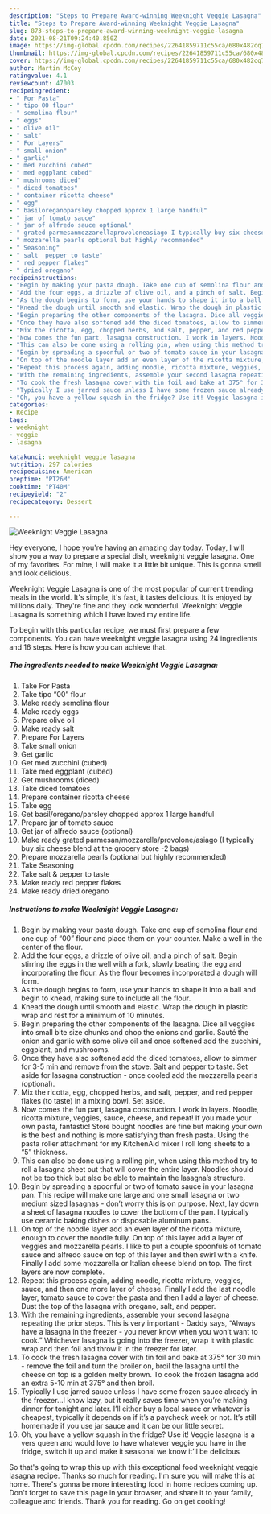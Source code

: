 ```yaml
---
description: "Steps to Prepare Award-winning Weeknight Veggie Lasagna"
title: "Steps to Prepare Award-winning Weeknight Veggie Lasagna"
slug: 873-steps-to-prepare-award-winning-weeknight-veggie-lasagna
date: 2021-08-21T09:24:40.850Z
image: https://img-global.cpcdn.com/recipes/22641859711c55ca/680x482cq70/weeknight-veggie-lasagna-recipe-main-photo.jpg
thumbnail: https://img-global.cpcdn.com/recipes/22641859711c55ca/680x482cq70/weeknight-veggie-lasagna-recipe-main-photo.jpg
cover: https://img-global.cpcdn.com/recipes/22641859711c55ca/680x482cq70/weeknight-veggie-lasagna-recipe-main-photo.jpg
author: Martin McCoy
ratingvalue: 4.1
reviewcount: 47003
recipeingredient:
- " For Pasta"
- " tipo 00 flour"
- " semolina flour"
- " eggs"
- " olive oil"
- " salt"
- " For Layers"
- " small onion"
- " garlic"
- " med zucchini cubed"
- " med eggplant cubed"
- " mushrooms diced"
- " diced tomatoes"
- " container ricotta cheese"
- " egg"
- " basiloreganoparsley chopped approx 1 large handful"
- " jar of tomato sauce"
- " jar of alfredo sauce optional"
- " grated parmesanmozzarellaprovoloneasiago I typically buy six cheese blend at the grocery store 2 bags"
- " mozzarella pearls optional but highly recommended"
- " Seasoning"
- " salt  pepper to taste"
- " red pepper flakes"
- " dried oregano"
recipeinstructions:
- "Begin by making your pasta dough. Take one cup of semolina flour and one cup of “00” flour and place them on your counter. Make a well in the center of the flour."
- "Add the four eggs, a drizzle of olive oil, and a pinch of salt. Begin stirring the eggs in the well with a fork, slowly beating the egg and incorporating the flour. As the flour becomes incorporated a dough will form."
- "As the dough begins to form, use your hands to shape it into a ball and begin to knead, making sure to include all the flour."
- "Knead the dough until smooth and elastic. Wrap the dough in plastic wrap and rest for a minimum of 10 minutes."
- "Begin preparing the other components of the lasagna. Dice all veggies into small bite size chunks and chop the onions and garlic. Sauté the onion and garlic with some olive oil and once softened add the zucchini, eggplant, and mushrooms."
- "Once they have also softened add the diced tomatoes, allow to simmer for 3-5 min and remove from the stove. Salt and pepper to taste. Set aside for lasagna construction - once cooled add the mozzarella pearls (optional)."
- "Mix the ricotta, egg, chopped herbs, and salt, pepper, and red pepper flakes (to taste) in a mixing bowl. Set aside."
- "Now comes the fun part, lasagna construction. I work in layers. Noodle, ricotta mixture, veggies, sauce, cheese, and repeat! If you made your own pasta, fantastic! Store bought noodles are fine but making your own is the best and nothing is more satisfying than fresh pasta. Using the pasta roller attachment for my KitchenAid mixer I roll long sheets to a “5” thickness."
- "This can also be done using a rolling pin, when using this method try to roll a lasagna sheet out that will cover the entire layer. Noodles should not be too thick but also be able to maintain the lasagna’s structure."
- "Begin by spreading a spoonful or two of tomato sauce in your lasagna pan. This recipe will make one large and one small lasagna or two medium sized lasagnas - don’t worry this is on purpose. Next, lay down a sheet of lasagna noodles to cover the bottom of the pan. I typically use ceramic baking dishes or disposable aluminum pans."
- "On top of the noodle layer add an even layer of the ricotta mixture, enough to cover the noodle fully. On top of this layer add a layer of veggies and mozzarella pearls. I like to put a couple spoonfuls of tomato sauce and alfredo sauce on top of this layer and then swirl with a knife. Finally I add some mozzarella or Italian cheese blend on top. The first layers are now complete."
- "Repeat this process again, adding noodle, ricotta mixture, veggies, sauce, and then one more layer of cheese. Finally I add the last noodle layer, tomato sauce to cover the pasta and then I add a layer of cheese. Dust the top of the lasagna with oregano, salt, and pepper."
- "With the remaining ingredients, assemble your second lasagna repeating the prior steps. This is very important - Daddy says, “Always have a lasagna in the freezer - you never know when you won’t want to cook.” Whichever lasagna is going into the freezer, wrap it with plastic wrap and then foil and throw it in the freezer for later."
- "To cook the fresh lasagna cover with tin foil and bake at 375° for 30 min - remove the foil and turn the broiler on, broil the lasagna until the cheese on top is a golden melty brown. To cook the frozen lasagna add an extra 5-10 min at 375° and then broil."
- "Typically I use jarred sauce unless I have some frozen sauce already in the freezer…I know lazy, but it really saves time when you’re making dinner for tonight and later. I’ll either buy a local sauce or whatever is cheapest, typically it depends on if it’s a paycheck week or not. It’s still homemade if you use jar sauce and it can be our little secret."
- "Oh, you have a yellow squash in the fridge? Use it! Veggie lasagna is a vers queen and would love to have whatever veggie you have in the fridge, switch it up and make it seasonal we know it’ll be delicious"
categories:
- Recipe
tags:
- weeknight
- veggie
- lasagna

katakunci: weeknight veggie lasagna 
nutrition: 297 calories
recipecuisine: American
preptime: "PT26M"
cooktime: "PT40M"
recipeyield: "2"
recipecategory: Dessert

---
```



![Weeknight Veggie Lasagna](https://img-global.cpcdn.com/recipes/22641859711c55ca/680x482cq70/weeknight-veggie-lasagna-recipe-main-photo.jpg)

Hey everyone, I hope you're having an amazing day today. Today, I will show you a way to prepare a special dish, weeknight veggie lasagna. One of my favorites. For mine, I will make it a little bit unique. This is gonna smell and look delicious.

Weeknight Veggie Lasagna is one of the most popular of current trending meals in the world. It's simple, it's fast, it tastes delicious. It is enjoyed by millions daily. They're fine and they look wonderful. Weeknight Veggie Lasagna is something which I have loved my entire life.




To begin with this particular recipe, we must first prepare a few components. You can have weeknight veggie lasagna using 24 ingredients and 16 steps. Here is how you can achieve that.

<!--inarticleads1-->

##### The ingredients needed to make Weeknight Veggie Lasagna:

1. Take  For Pasta
1. Take  tipo “00” flour
1. Make ready  semolina flour
1. Make ready  eggs
1. Prepare  olive oil
1. Make ready  salt
1. Prepare  For Layers
1. Take  small onion
1. Get  garlic
1. Get  med zucchini (cubed)
1. Take  med eggplant (cubed)
1. Get  mushrooms (diced)
1. Take  diced tomatoes
1. Prepare  container ricotta cheese
1. Take  egg
1. Get  basil/oregano/parsley chopped approx 1 large handful
1. Prepare  jar of tomato sauce
1. Get  jar of alfredo sauce (optional)
1. Make ready  grated parmesan/mozzarella/provolone/asiago (I typically buy six cheese blend at the grocery store -2 bags)
1. Prepare  mozzarella pearls (optional but highly recommended)
1. Take  Seasoning
1. Take  salt &amp; pepper to taste
1. Make ready  red pepper flakes
1. Make ready  dried oregano




<!--inarticleads2-->

##### Instructions to make Weeknight Veggie Lasagna:

1. Begin by making your pasta dough. Take one cup of semolina flour and one cup of “00” flour and place them on your counter. Make a well in the center of the flour.
1. Add the four eggs, a drizzle of olive oil, and a pinch of salt. Begin stirring the eggs in the well with a fork, slowly beating the egg and incorporating the flour. As the flour becomes incorporated a dough will form.
1. As the dough begins to form, use your hands to shape it into a ball and begin to knead, making sure to include all the flour.
1. Knead the dough until smooth and elastic. Wrap the dough in plastic wrap and rest for a minimum of 10 minutes.
1. Begin preparing the other components of the lasagna. Dice all veggies into small bite size chunks and chop the onions and garlic. Sauté the onion and garlic with some olive oil and once softened add the zucchini, eggplant, and mushrooms.
1. Once they have also softened add the diced tomatoes, allow to simmer for 3-5 min and remove from the stove. Salt and pepper to taste. Set aside for lasagna construction - once cooled add the mozzarella pearls (optional).
1. Mix the ricotta, egg, chopped herbs, and salt, pepper, and red pepper flakes (to taste) in a mixing bowl. Set aside.
1. Now comes the fun part, lasagna construction. I work in layers. Noodle, ricotta mixture, veggies, sauce, cheese, and repeat! If you made your own pasta, fantastic! Store bought noodles are fine but making your own is the best and nothing is more satisfying than fresh pasta. Using the pasta roller attachment for my KitchenAid mixer I roll long sheets to a “5” thickness.
1. This can also be done using a rolling pin, when using this method try to roll a lasagna sheet out that will cover the entire layer. Noodles should not be too thick but also be able to maintain the lasagna’s structure.
1. Begin by spreading a spoonful or two of tomato sauce in your lasagna pan. This recipe will make one large and one small lasagna or two medium sized lasagnas - don’t worry this is on purpose. Next, lay down a sheet of lasagna noodles to cover the bottom of the pan. I typically use ceramic baking dishes or disposable aluminum pans.
1. On top of the noodle layer add an even layer of the ricotta mixture, enough to cover the noodle fully. On top of this layer add a layer of veggies and mozzarella pearls. I like to put a couple spoonfuls of tomato sauce and alfredo sauce on top of this layer and then swirl with a knife. Finally I add some mozzarella or Italian cheese blend on top. The first layers are now complete.
1. Repeat this process again, adding noodle, ricotta mixture, veggies, sauce, and then one more layer of cheese. Finally I add the last noodle layer, tomato sauce to cover the pasta and then I add a layer of cheese. Dust the top of the lasagna with oregano, salt, and pepper.
1. With the remaining ingredients, assemble your second lasagna repeating the prior steps. This is very important - Daddy says, “Always have a lasagna in the freezer - you never know when you won’t want to cook.” Whichever lasagna is going into the freezer, wrap it with plastic wrap and then foil and throw it in the freezer for later.
1. To cook the fresh lasagna cover with tin foil and bake at 375° for 30 min - remove the foil and turn the broiler on, broil the lasagna until the cheese on top is a golden melty brown. To cook the frozen lasagna add an extra 5-10 min at 375° and then broil.
1. Typically I use jarred sauce unless I have some frozen sauce already in the freezer…I know lazy, but it really saves time when you’re making dinner for tonight and later. I’ll either buy a local sauce or whatever is cheapest, typically it depends on if it’s a paycheck week or not. It’s still homemade if you use jar sauce and it can be our little secret.
1. Oh, you have a yellow squash in the fridge? Use it! Veggie lasagna is a vers queen and would love to have whatever veggie you have in the fridge, switch it up and make it seasonal we know it’ll be delicious




So that's going to wrap this up with this exceptional food weeknight veggie lasagna recipe. Thanks so much for reading. I'm sure you will make this at home. There's gonna be more interesting food in home recipes coming up. Don't forget to save this page in your browser, and share it to your family, colleague and friends. Thank you for reading. Go on get cooking!
